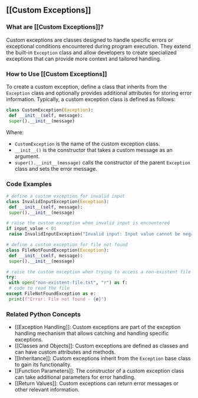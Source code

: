## [[Custom Exceptions]]

### What are [[Custom Exceptions]]?
Custom exceptions are classes designed to handle specific errors or exceptional conditions encountered during program execution. They extend the built-in `Exception` class and allow developers to create specialized exceptions that can provide more context and tailored handling.

### How to Use [[Custom Exceptions]]
To create a custom exception, define a class that inherits from the `Exception` class and optionally provides additional attributes for storing error information. Typically, a custom exception class is defined as follows:

```python
class CustomException(Exception):
 def __init__(self, message):
 super().__init__(message)
```

Where:

- `CustomException` is the name of the custom exception class.
- `__init__()` is the constructor that takes a custom message as an argument.
- `super().__init__(message)` calls the constructor of the parent `Exception` class and sets the error message.

### Code Examples
```python
# define a custom exception for invalid input
class InvalidInputException(Exception):
 def __init__(self, message):
 super().__init__(message)

# raise the custom exception when invalid input is encountered
if input_value < 0:
 raise InvalidInputException("Invalid input: Input value cannot be negative")
```

```python
# define a custom exception for file not found
class FileNotFoundException(Exception):
 def __init__(self, message):
 super().__init__(message)

# raise the custom exception when trying to access a non-existent file
try:
 with open("non-existent-file.txt", "r") as f:
 # code to read the file
except FileNotFoundException as e:
 print(f"Error: File not found - {e}")
```

### Related Python Concepts

- [[Exception Handling]]: Custom exceptions are part of the exception handling mechanism that allows catching and handling specific exceptions.
- [[Classes and Objects]]: Custom exceptions are defined as classes and can have custom attributes and methods.
- [[Inheritance]]: Custom exceptions inherit from the `Exception` base class to gain its functionality.
- [[Function Parameters]]: The constructor of a custom exception class can take additional parameters for error handling.
- [[Return Values]]: Custom exceptions can return error messages or other relevant information.